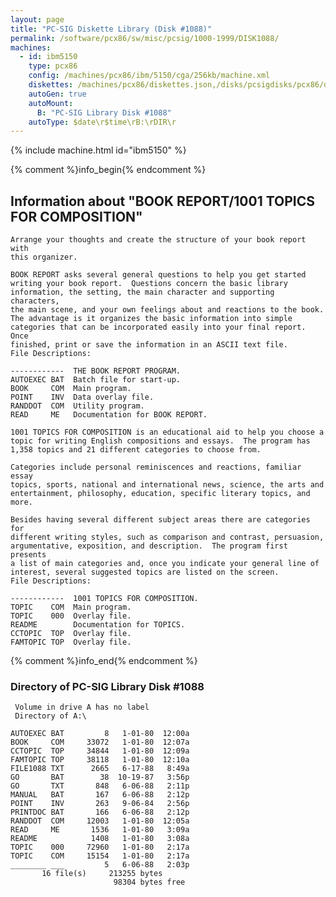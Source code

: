 ```yaml
---
layout: page
title: "PC-SIG Diskette Library (Disk #1088)"
permalink: /software/pcx86/sw/misc/pcsig/1000-1999/DISK1088/
machines:
  - id: ibm5150
    type: pcx86
    config: /machines/pcx86/ibm/5150/cga/256kb/machine.xml
    diskettes: /machines/pcx86/diskettes.json,/disks/pcsigdisks/pcx86/diskettes.json
    autoGen: true
    autoMount:
      B: "PC-SIG Library Disk #1088"
    autoType: $date\r$time\rB:\rDIR\r
---
```


{% include machine.html id="ibm5150" %}

{% comment %}info_begin{% endcomment %}

## Information about "BOOK REPORT/1001 TOPICS FOR COMPOSITION"

    Arrange your thoughts and create the structure of your book report with
    this organizer.
    
    BOOK REPORT asks several general questions to help you get started
    writing your book report.  Questions concern the basic library
    information, the setting, the main character and supporting characters,
    the main scene, and your own feelings about and reactions to the book.
    The advantage is it organizes the basic information into simple
    categories that can be incorporated easily into your final report.  Once
    finished, print or save the information in an ASCII text file.
    File Descriptions:
    
    ------------  THE BOOK REPORT PROGRAM.
    AUTOEXEC BAT  Batch file for start-up.
    BOOK     COM  Main program.
    POINT    INV  Data overlay file.
    RANDDOT  COM  Utility program.
    READ     ME   Documentation for BOOK REPORT.
    
    1001 TOPICS FOR COMPOSITION is an educational aid to help you choose a
    topic for writing English compositions and essays.  The program has
    1,358 topics and 21 different categories to choose from.
    
    Categories include personal reminiscences and reactions, familiar essay
    topics, sports, national and international news, science, the arts and
    entertainment, philosophy, education, specific literary topics, and
    more.
    
    Besides having several different subject areas there are categories for
    different writing styles, such as comparison and contrast, persuasion,
    argumentative, exposition, and description.  The program first presents
    a list of main categories and, once you indicate your general line of
    interest, several suggested topics are listed on the screen.
    File Descriptions:
    
    ------------  1001 TOPICS FOR COMPOSITION.
    TOPIC    COM  Main program.
    TOPIC    000  Overlay file.
    README        Documentation for TOPICS.
    CCTOPIC  TOP  Overlay file.
    FAMTOPIC TOP  Overlay file.
{% comment %}info_end{% endcomment %}


### Directory of PC-SIG Library Disk #1088

     Volume in drive A has no label
     Directory of A:\

    AUTOEXEC BAT         8   1-01-80  12:00a
    BOOK     COM     33072   1-01-80  12:07a
    CCTOPIC  TOP     34844   1-01-80  12:09a
    FAMTOPIC TOP     38118   1-01-80  12:10a
    FILE1088 TXT      2665   6-17-88   8:49a
    GO       BAT        38  10-19-87   3:56p
    GO       TXT       848   6-06-88   2:11p
    MANUAL   BAT       167   6-06-88   2:12p
    POINT    INV       263   9-06-84   2:56p
    PRINTDOC BAT       166   6-06-88   2:12p
    RANDDOT  COM     12003   1-01-80  12:05a
    READ     ME       1536   1-01-80   3:09a
    README            1408   1-01-80   3:08a
    TOPIC    000     72960   1-01-80   2:17a
    TOPIC    COM     15154   1-01-80   2:17a
    ________ ___         5   6-06-88   2:03p
           16 file(s)     213255 bytes
                           98304 bytes free
